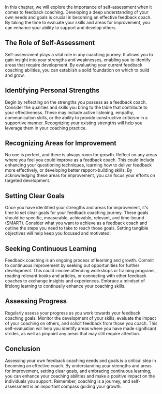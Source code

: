 
In this chapter, we will explore the importance of self-assessment when it comes to feedback coaching. Developing a deep understanding of your own needs and goals is crucial in becoming an effective feedback coach. By taking the time to evaluate your skills and areas for improvement, you can enhance your ability to support and develop others.

## The Role of Self-Assessment

Self-assessment plays a vital role in any coaching journey. It allows you to gain insight into your strengths and weaknesses, enabling you to identify areas that require development. By evaluating your current feedback coaching abilities, you can establish a solid foundation on which to build and grow.

## Identifying Personal Strengths

Begin by reflecting on the strengths you possess as a feedback coach. Consider the qualities and skills you bring to the table that contribute to your effectiveness. These may include active listening, empathy, communication skills, or the ability to provide constructive criticism in a supportive manner. Recognizing your existing strengths will help you leverage them in your coaching practice.

## Recognizing Areas for Improvement

No one is perfect, and there is always room for growth. Reflect on any areas where you feel you could improve as a feedback coach. This could include enhancing your questioning techniques, learning how to deliver feedback more effectively, or developing better rapport-building skills. By acknowledging these areas for improvement, you can focus your efforts on targeted development.

## Setting Clear Goals

Once you have identified your strengths and areas for improvement, it's time to set clear goals for your feedback coaching journey. These goals should be specific, measurable, achievable, relevant, and time-bound (SMART). Consider what you want to achieve as a feedback coach and outline the steps you need to take to reach those goals. Setting tangible objectives will help keep you focused and motivated.

## Seeking Continuous Learning

Feedback coaching is an ongoing process of learning and growth. Commit to continuous improvement by seeking out opportunities for further development. This could involve attending workshops or training programs, reading relevant books and articles, or connecting with other feedback coaches to exchange insights and experiences. Embrace a mindset of lifelong learning to continually enhance your coaching skills.

## Assessing Progress

Regularly assess your progress as you work towards your feedback coaching goals. Monitor the development of your skills, evaluate the impact of your coaching on others, and solicit feedback from those you coach. This self-evaluation will help you identify areas where you have made significant strides, as well as pinpoint any areas that may still require attention.

## Conclusion

Assessing your own feedback coaching needs and goals is a critical step in becoming an effective coach. By understanding your strengths and areas for improvement, setting clear goals, and embracing continuous learning, you can enhance your coaching abilities and make a positive impact on the individuals you support. Remember, coaching is a journey, and self-assessment is an important compass guiding your growth.
